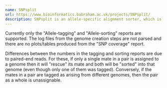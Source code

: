 ```yaml
---
name: SNPsplit
url: https://www.bioinformatics.babraham.ac.uk/projects/SNPsplit/
description: SNPsplit is an allele-specific alignment sorter, which is designed to read in alignment files in SAM/BAM format and determine the allelic origin of reads that cover known SNP positions.
---
```


Currently only the "Allele-tagging" and "Allele-sorting" reports are supported.
The log files from the genome creation steps are not parsed and there are no plots/tables produced from the "SNP coverage" report.

Differences between the numbers in the tagging and sorting reports are due to paired-end reads.
For these, if only a single mate in a pair is assigned to a genome then it will "rescue" its mate and both will be "sorted" into that genome (even though only one of them was tagged).
Conversely, if the mates in a pair are tagged as arising from different genomes, then the pair as a whole is unassignable.
